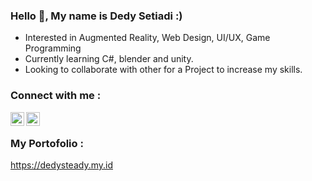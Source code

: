### Hello 👋, My name is Dedy Setiadi :)

- Interested in Augmented Reality, Web Design, UI/UX, Game Programming
- Currently learning C#, blender and unity.
- Looking to collaborate with other for a Project to increase my skills.

### Connect with me :

[<img align="left" alt="dedysteady | LinkedIn" width="22px" src="https://cdn2.iconfinder.com/data/icons/social-media-2285/512/1_Linkedin_unofficial_colored_svg-512.png" />][linkedin]
[<img align="left" alt="dedysteady | Instagram" width="22px" src="https://cdn2.iconfinder.com/data/icons/social-media-2285/512/1_Instagram_colored_svg_1-512.png" />][instagram]
<br/>

### My Portofolio :
https://dedysteady.my.id

[instagram]: https://instagram.com/dedysteady
[linkedin]: https://www.linkedin.com/in/dedysteady


<!---
dedysteady/dedysteady is a ✨ special ✨ repository because its `README.md` (this file) appears on your GitHub profile.
You can click the Preview link to take a look at your changes.
--->
